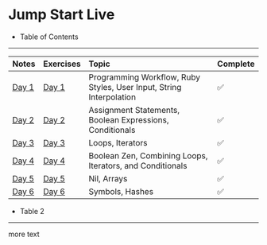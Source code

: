 # Jump Start Live

+ Table of Contents
----------------------
| Notes         | Exercises |  Topic           | Complete
|:--------------------| :-------------| :---------------------| :--------------------
| [Day 1](notes/day-01.md) | [Day 1](exercises/day-01.rb)| Programming Workflow, Ruby Styles, User Input, String Interpolation | :white_check_mark:
| [Day 2](notes/day-02.md)	| [Day 2](exercises/day-02.rb) | Assignment Statements, Boolean Expressions, Conditionals | :white_check_mark:
| [Day 3](notes/day-03.md) | [Day 3](exercises/day-03.rb) | Loops, Iterators | :white_check_mark:
| [Day 4](notes/day-04.md)	| [Day 4](exercises/day-04.rb) | Boolean Zen, Combining Loops, Iterators, and Conditionals | :white_check_mark:
| [Day 5](notes/day-05.md)	| [Day 5](exercises/day-05.rb) | Nil, Arrays | :white_check_mark:
| [Day 6](notes/day-06.md)	| [Day 6](exercises/day-06.rb) | Symbols, Hashes | :white_check_mark:

+ Table 2
-----------
more text 
